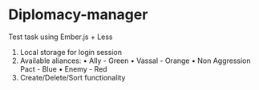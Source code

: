 Diplomacy-manager
=================

Test task using Ember.js + Less

1. Local storage for login session
2. Available aliances: 
    • Ally - Green
    • Vassal - Orange
    • Non Aggression Pact - Blue
    • Enemy - Red
3. Create/Delete/Sort functionality
